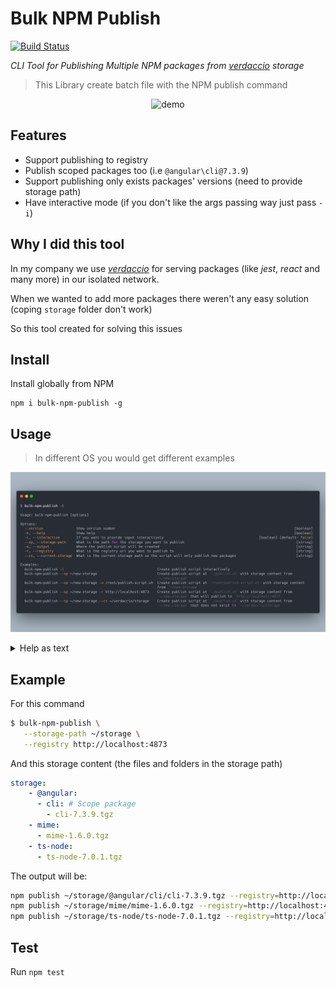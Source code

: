 # Bulk NPM Publish
[![Build Status](https://travis-ci.com/rluvaton/bulk-npm-publish.svg?branch=master)](https://travis-ci.com/rluvaton/bulk-npm-publish)

_CLI Tool for Publishing Multiple NPM packages from [verdaccio](https://verdaccio.org/) storage_
> This Library create batch file with the NPM publish command


<p align="center">
  <img alt="demo" src="https://cdn.jsdelivr.net/gh/rluvaton/bulk-npm-publish@master/docs/demo.svg">
</p>

## Features
- Support publishing to registry
- Publish scoped packages too (i.e `@angular\cli@7.3.9`)
- Support publishing only exists packages' versions (need to provide storage path)
- Have interactive mode (if you don't like the args passing way just pass `-i`)

## Why I did this tool
In my company we use [_verdaccio_](https://verdaccio.org/) for serving packages (like _jest_, _react_ and many more) in our isolated network.

When we wanted to add more packages there weren't any easy solution (coping `storage` folder don't work)

So this tool created for solving this issues


## Install
Install globally from NPM
```bas
npm i bulk-npm-publish -g
```

## Usage
> In different OS you would get different examples

![Help](./docs/help.png)
<details><summary>Help as text</summary>
<p>

```bash
$ bulk-npm-publish -h
Usage: bulk-npm-publish [options]

Options:
  --version                Show version number                         [boolean]
  -h, --help               Show help                                   [boolean]
  -i, --interactive        If you want to provide input interactively
                                                      [boolean] [default: false]
  --sp, --storage-path     What is the path for the storage you want to publish
                                                                        [string]
  -o, --output             Where the publish script will be created
                                              [string] [default: "./publish.sh"]
  -r, --registry           What is the registry url you want to publish to
                                                                        [string]
  --cs, --current-storage  What's the path for the current storage so the script
                           will publish only new packages               [string]

Examples:
  bulk-npm-publish -i                       Create publish script interactively
  bulk-npm-publish --sp ~/new-storage       Create publish script at
                                            `./publish.sh` with storage content
                                            from `~/new-storage`
  bulk-npm-publish --sp ~/new-storage -o    Create publish script at
  /root/publish-script.sh                   `/root/publish-script.sh` with
                                            storage content from `~/new-storage`
  bulk-npm-publish --sp ~/new-storage -r    Create publish script at
  http://localhost:4873                     `./publish.sh` with storage content
                                            from `~/new-storage` that will
                                            publish to `http://localhost:4873`
  bulk-npm-publish --sp ~/new-storage --cs  Create publish script at
  ~/verdaccio/storage                       `./publish.sh` with storage content
                                            from `~/new-storage` that doesn't
                                            exist in `~/verdaccio/storage`
```

</p>
</details>



## Example
For this command
```bash
$ bulk-npm-publish \
   --storage-path ~/storage \
   --registry http://localhost:4873
```

And this storage content (the files and folders in the storage path)
```yaml
storage:
    - @angular:
      - cli: # Scope package
        - cli-7.3.9.tgz
    - mime:
      - mime-1.6.0.tgz
    - ts-node:
      - ts-node-7.0.1.tgz
```

The output will be:
```sh
npm publish ~/storage/@angular/cli/cli-7.3.9.tgz --registry=http://localhost:4873
npm publish ~/storage/mime/mime-1.6.0.tgz --registry=http://localhost:4873
npm publish ~/storage/ts-node/ts-node-7.0.1.tgz --registry=http://localhost:4873
```

## Test
Run `npm test`
